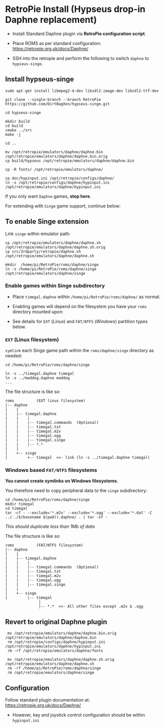 # RetroPie Install (Hypseus drop-in Daphne replacement)

* Install Standard Daphne plugin via **RetroPie configuration script**.

* Place ROMS as per standard configuration: https://retropie.org.uk/docs/Daphne/

* SSH into the retropie and perform the following to switch `daphne` to `hypseus-singe`.


## Install hypseus-singe

    sudo apt-get install libmpeg2-4-dev libsdl2-image-dev libsdl2-ttf-dev

    git clone --single-branch --branch RetroPie https://github.com/DirtBagXon/hypseus-singe.git

    cd hypseus-singe

    mkdir build
    cd build
    cmake ../src
    make -j

    cd ..

    mv /opt/retropie/emulators/daphne/daphne.bin /opt/retropie/emulators/daphne/daphne.bin.orig
    cp build/hypseus /opt/retropie/emulators/daphne/daphne.bin

    cp -R fonts/ /opt/retropie/emulators/daphne/

    cp doc/hypinput.ini /opt/retropie/configs/daphne/
    ln -s /opt/retropie/configs/daphne/hypinput.ini /opt/retropie/emulators/daphne/hypinput.ini

If you only want ``Daphne`` games, **stop here**.

For extending with ``Singe`` game support, continue below:

## To enable Singe extension

Link ``singe`` within emulator path:

    cp /opt/retropie/emulators/daphne/daphne.sh /opt/retropie/emulators/daphne/daphne.sh.orig
    cp src/3rdparty/retropie/daphne.sh /opt/retropie/emulators/daphne/daphne.sh

    mkdir  /home/pi/RetroPie/roms/daphne/singe
    ln -s /home/pi/RetroPie/roms/daphne/singe /opt/retropie/emulators/daphne/singe

### Enable games within Singe subdirectory

* Place ``timegal.daphne`` within ``/home/pi/RetroPie/roms/daphne/`` as normal.

* Enabling games will depend on the filesystem you have your ``roms`` directory mounted upon:

* See details for ``EXT`` (*Linux*) and ``FAT/NTFS`` (*Windows*) partition types below.

### ``EXT`` (Linux filesystem)

``symlink`` each Singe game path within the ``roms/daphne/singe`` directory as needed:

    cd /home/pi/RetroPie/roms/daphne/singe

    ln -s ../timegal.daphne timegal
    ln -s ../maddog.daphne maddog
    ...


The file structure is like so:


    roms          (EXT linux filesystem)
    |-- daphne
    |    |
    |    |-- timegal.daphne
    |    |    |
    |    |    |-- timegal.commands  (Optional)
    |    |    |-- timegal.txt
    |    |    |-- timegal.m2v
    |    |    |-- timegal.ogg
    |    |    |-- timegal.singe
    |    |    |-- *.*
    |    |
    |    +-- singe
    |         +-- timegal  <<- link (ln -s ../timegal.daphne timegal)


### Windows based ``FAT/NTFS`` filesystems

**You cannot create symlinks on Windows filesystems.**

You therefore need to copy peripheral data to the ``singe`` subdirectory:

    cd /home/pi/RetroPie/roms/daphne/singe
    mkdir timegal
    cd timegal
    tar -cf - --exclude='*.m2v' --exclude='*.ogg' --exclude='*.dat' -C ../../$(basename $(pwd)).daphne/ . | tar -xf -

*This should duplicate less than 1Mb of data*

The file structure is like so:

    roms          (FAT/NTFS filesystem)
    |-- daphne
    |    |
    |    |-- timegal.daphne
    |    |    |
    |    |    |-- timegal.commands  (Optional)
    |    |    |-- timegal.txt
    |    |    |-- timegal.m2v
    |    |    |-- timegal.ogg
    |    |    |-- timegal.singe
    |    |
    |    +-- singe
    |         |-- timegal
                   |
                   |-- *.*  <<- All other files except .m2v & .ogg


## Revert to original Daphne plugin

     mv /opt/retropie/emulators/daphne/daphne.bin.orig /opt/retropie/emulators/daphne/daphne.bin
     rm /opt/retropie/configs/daphne/hypinput.ini /opt/retropie/emulators/daphne/hypinput.ini
     rm -rf /opt/retropie/emulators/daphne/fonts

     mv /opt/retropie/emulators/daphne/daphne.sh.orig /opt/retropie/emulators/daphne/daphne.sh
     rm -rf /home/pi/RetroPie/roms/daphne/singe
     rm /opt/retropie/emulators/daphne/singe


## Configuration

Follow standard plugin documentation at: https://retropie.org.uk/docs/Daphne/

* However, key and joystick control configuration should be within `hypinput.ini`
